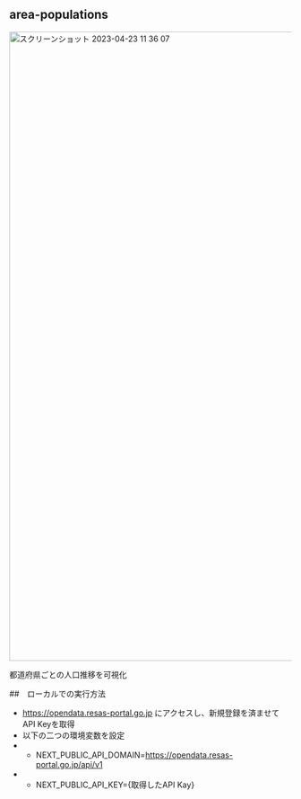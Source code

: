 ## area-populations
<img width="1120" alt="スクリーンショット 2023-04-23 11 36 07" src="https://user-images.githubusercontent.com/84382062/233816458-2bc0e1c7-889f-4b72-be52-57fbdafac5c8.png">

都道府県ごとの人口推移を可視化

##　ローカルでの実行方法
* https://opendata.resas-portal.go.jp にアクセスし、新規登録を済ませてAPI Keyを取得
* 以下の二つの環境変数を設定
* * NEXT_PUBLIC_API_DOMAIN=https://opendata.resas-portal.go.jp/api/v1
* * NEXT_PUBLIC_API_KEY={取得したAPI Kay}
